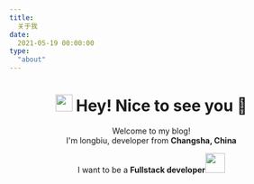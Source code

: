 ```yaml
---
title:
  关于我
date:
  2021-05-19 00:00:00
type:
  "about"
---
```


<div align=center>

<h1><img src="https://emojis.slackmojis.com/emojis/images/1531849430/4246/blob-sunglasses.gif?1531849430" width="30"/> Hey! Nice to see you 👋</h1>


<p>Welcome to my blog! </br> I'm longbiu, developer from <b>Changsha, China</b></p>
<p>I want to be a <b>Fullstack developer<img src="https://www.flaticon.com/premium-icon/icons/svg/3242/3242257.svg"width="35"/></b></p>


</div>

<br>
<div>
  <svg class="pie-chart"></svg>
  <script src="https://cdn.jsdelivr.net/npm/chart.xkcd@1.1/dist/chart.xkcd.min.js"></script>
  <script>
    const svg = document.querySelector('.pie-chart');
    const pieChart = new chartXkcd.Pie(svg, {
      title: 'Programming language', // optional
      data: {
        labels: ['Python', 'Ruby', 'Java', 'Javascript', 'Html', 'Css'],
        datasets: [{
          data: [300, 400, 200, 100, 50, 50],
        }],
      },
      options: { // optional
        innerRadius: 0.5,
        legendPosition: chartXkcd.config.positionType.upRight,
      },
    });
  </script>
  
</div>
